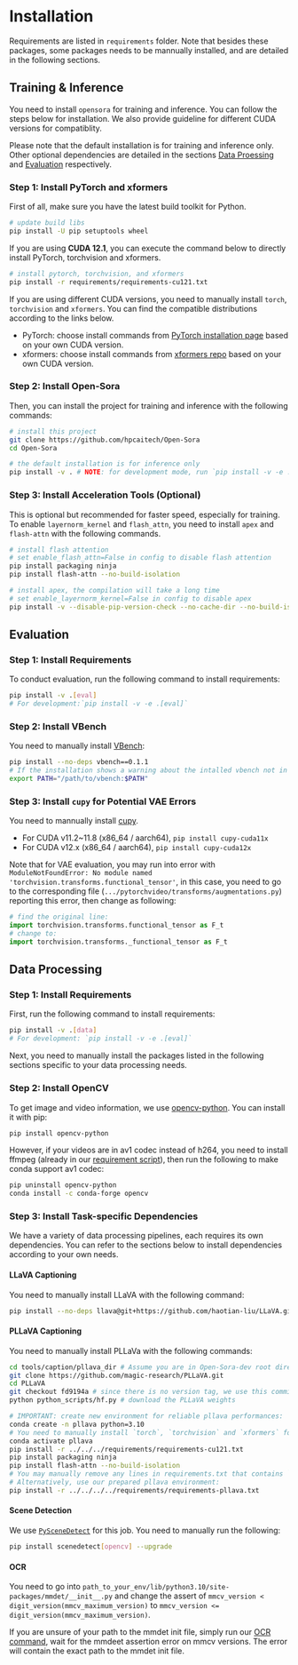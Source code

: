 # Installation

Requirements are listed in `requirements` folder.
Note that besides these packages, some packages needs to be mannually installed, and are detailed in the following sections.

## Training & Inference

You need to install `opensora` for training and inference. You can follow the steps below for installation. We also provide guideline for different CUDA versions for compatiblity.

Please note that the default installation is for training and inference only. Other optional dependencies are detailed in the sections [Data Proessing](#data-processing) and [Evaluation](#evaluation) respectively.

### Step 1: Install PyTorch and xformers

First of all, make sure you have the latest build toolkit for Python.

```bash
# update build libs
pip install -U pip setuptools wheel
```

If you are using **CUDA 12.1**,  you can execute the command below to directly install PyTorch, torchvision and xformers.

```bash
# install pytorch, torchvision, and xformers
pip install -r requirements/requirements-cu121.txt
```

If you are using different CUDA versions, you need to manually install `torch`, `torchvision` and `xformers`. You can find the compatible distributions according to the links below.

- PyTorch: choose install commands from [PyTorch installation page](https://pytorch.org/get-started/locally/) based on your own CUDA version.
- xformers: choose install commands from [xformers repo](https://github.com/facebookresearch/xformers?tab=readme-ov-file#installing-xformers) based on your own CUDA version.

### Step 2: Install Open-Sora

Then, you can install the project for training and inference with the following commands:

```bash
# install this project
git clone https://github.com/hpcaitech/Open-Sora
cd Open-Sora

# the default installation is for inference only
pip install -v . # NOTE: for development mode, run `pip install -v -e .`
```

### Step 3: Install Acceleration Tools (Optional)

This is optional but recommended for faster speed, especially for training. To enable `layernorm_kernel` and `flash_attn`, you need to install `apex` and `flash-attn` with the following commands.

```bash
# install flash attention
# set enable_flash_attn=False in config to disable flash attention
pip install packaging ninja
pip install flash-attn --no-build-isolation

# install apex, the compilation will take a long time
# set enable_layernorm_kernel=False in config to disable apex
pip install -v --disable-pip-version-check --no-cache-dir --no-build-isolation --config-settings "--build-option=--cpp_ext" --config-settings "--build-option=--cuda_ext" git+https://github.com/NVIDIA/apex.git
```

## Evaluation

### Step 1: Install Requirements

To conduct evaluation, run the following command to install requirements:

```bash
pip install -v .[eval]
# For development:`pip install -v -e .[eval]`
```

### Step 2: Install VBench

You need to manually install [VBench](https://github.com/Vchitect/VBench):

```bash
pip install --no-deps vbench==0.1.1
# If the installation shows a warning about the intalled vbench not in PATH, you need to add it by:
export PATH="/path/to/vbench:$PATH"
```

### Step 3: Install `cupy` for Potential VAE Errors

You need to mannually install [cupy](https://docs.cupy.dev/en/stable/install.html).

- For CUDA v11.2~11.8 (x86_64 / aarch64), `pip install cupy-cuda11x`
- For CUDA v12.x (x86_64 / aarch64), `pip install cupy-cuda12x`

Note that for VAE evaluation, you may run into error with `ModuleNotFoundError: No module named 'torchvision.transforms.functional_tensor'`, in this case, you need to go to the corresponding file (`.../pytorchvideo/transforms/augmentations.py`) reporting this error, then change as following:

```python
# find the original line:
import torchvision.transforms.functional_tensor as F_t
# change to:
import torchvision.transforms._functional_tensor as F_t
```

## Data Processing

### Step 1: Install Requirements

First, run the following command to install requirements:

```bash
pip install -v .[data]
# For development: `pip install -v -e .[eval]`
```

Next, you need to manually install the packages listed in the following sections specific to your data processing needs.

### Step 2: Install OpenCV

To get image and video information, we use [opencv-python](https://github.com/opencv/opencv-python). You can install it with pip:

```bash
pip install opencv-python
```

However, if your videos are in av1 codec instead of h264, you need to install ffmpeg (already in our [requirement script](../requirements/requirements-data.txt)), then run the following to make conda support av1 codec:

```bash
pip uninstall opencv-python
conda install -c conda-forge opencv
```

### Step 3: Install Task-specific Dependencies

We have a variety of data processing pipelines, each requires its own dependencies. You can refer to the sections below to install dependencies according to your own needs.

#### LLaVA Captioning

You need to manually install LLaVA with the following command:

```bash
pip install --no-deps llava@git+https://github.com/haotian-liu/LLaVA.git@v1.2.2.post1
```

#### PLLaVA Captioning

You need to manually install PLLaVa with the following commands:

```bash
cd tools/caption/pllava_dir # Assume you are in Open-Sora-dev root directory
git clone https://github.com/magic-research/PLLaVA.git
cd PLLaVA
git checkout fd9194a # since there is no version tag, we use this commit
python python_scripts/hf.py # download the PLLaVA weights

# IMPORTANT: create new environment for reliable pllava performances:
conda create -n pllava python=3.10
# You need to manually install `torch`, `torchvision` and `xformers` for different CUDA versions, the following works for CUDA 12.1:
conda activate pllava
pip install -r ../../../requirements/requirements-cu121.txt
pip install packaging ninja
pip install flash-attn --no-build-isolation
# You may manually remove any lines in requirements.txt that contains `cu11`, then run `pip install -r requirements.txt`
# Alternatively, use our prepared pllava environment:
pip install -r ../../../../requirements/requirements-pllava.txt
```

#### Scene Detection

We use [`PySceneDetect`](https://github.com/Breakthrough/PySceneDetect) for this job. You need to manually run the following:

```bash
pip install scenedetect[opencv] --upgrade
```

#### OCR

You need to go into `path_to_your_env/lib/python3.10/site-packages/mmdet/__init__.py`
and change the assert of `mmcv_version < digit_version(mmcv_maximum_version)` to `mmcv_version <= digit_version(mmcv_maximum_version)`.

If you are unsure of your path to the mmdet init file, simply run our [OCR command](../tools/scoring/README.md), wait for the mmdeet assertion error on mmcv versions.
The error will contain the exact path to the mmdet init file.
